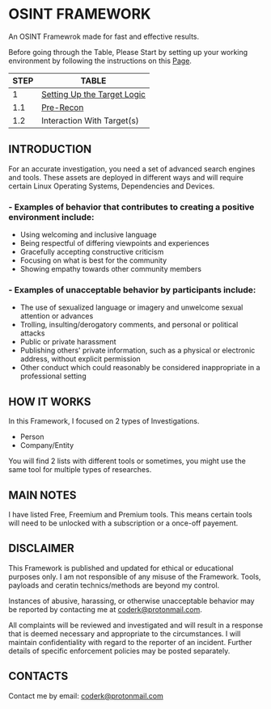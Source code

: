 # OSINT FRAMEWORK
An OSINT Framewrok made for fast and effective results.

Before going through the Table, Please Start by setting up your working environment by following the instructions on this [Page](#).

| STEP  | TABLE |
| ----- | ----- |
| 1  | [Setting Up the Target Logic](https://github.com/CoderK-debug/OSINT-FRAMEWORK/blob/main/target-setup.md)  |
| 1.1  | [Pre-Recon](https://github.com/CoderK-debug/OSINT-FRAMEWORK/blob/main/Pre-Recon.MD)  |
| 1.2  | Interaction With Target(s)  |

## INTRODUCTION
For an accurate investigation, you need a set of advanced search engines and tools. These assets are deployed in different ways and will require certain Linux Operating Systems, Dependencies and Devices.

### - Examples of behavior that contributes to creating a positive environment include:

* Using welcoming and inclusive language
* Being respectful of differing viewpoints and experiences
* Gracefully accepting constructive criticism
* Focusing on what is best for the community
* Showing empathy towards other community members

### - Examples of unacceptable behavior by participants include:

* The use of sexualized language or imagery and unwelcome sexual attention or advances
* Trolling, insulting/derogatory comments, and personal or political attacks
* Public or private harassment
* Publishing others' private information, such as a physical or electronic address, without explicit permission
* Other conduct which could reasonably be considered inappropriate in a professional setting

## HOW IT WORKS
In this Framework, I focused on 2 types of Investigations. 

* Person 
* Company/Entity

You will find 2 lists with different tools or sometimes, you might use the same tool for multiple types of researches.

## MAIN NOTES
I have listed Free, Freemium and Premium tools. This means certain tools will need to be unlocked with a subscription or a once-off payement.

## DISCLAIMER
This Framework is published and updated for ethical or educational purposes only. I am not responsible of any misuse of the Framework. Tools, payloads and ceratin technics/methods are beyond my control.

Instances of abusive, harassing, or otherwise unacceptable behavior may be reported by contacting me at coderk@protonmail.com. 

All complaints will be reviewed and investigated and will result in a response that is deemed necessary and appropriate to the circumstances. I will maintain confidentiality with regard to the reporter of an incident. Further details of specific enforcement policies may be posted separately.

## CONTACTS
Contact me by email: coderk@protonmail.com
